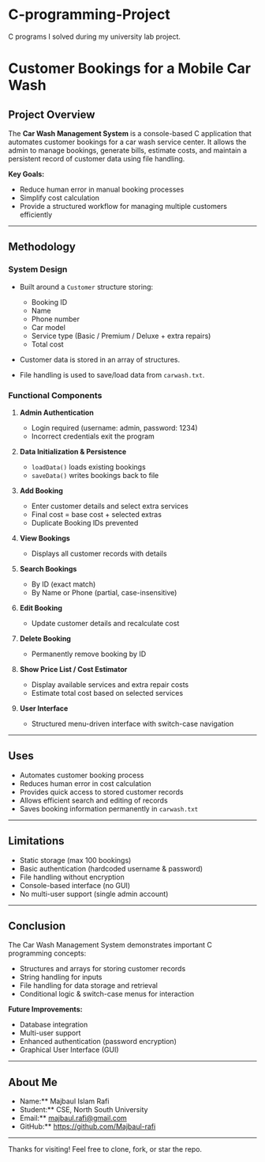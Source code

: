 # C-programming-Project

 C programs I solved during my university lab project.

# Customer Bookings for a Mobile Car Wash

## Project Overview
The **Car Wash Management System** is a console-based C application that automates customer bookings for a car wash service center. It allows the admin to manage bookings, generate bills, estimate costs, and maintain a persistent record of customer data using file handling.  

**Key Goals:**  
- Reduce human error in manual booking processes  
- Simplify cost calculation  
- Provide a structured workflow for managing multiple customers efficiently  
---

## Methodology

### System Design
- Built around a `Customer` structure storing:  
  - Booking ID  
  - Name  
  - Phone number  
  - Car model  
  - Service type (Basic / Premium / Deluxe + extra repairs)  
  - Total cost  

- Customer data is stored in an array of structures.  
- File handling is used to save/load data from `carwash.txt`.  

### Functional Components
1. **Admin Authentication**  
   - Login required (username: admin, password: 1234)  
   - Incorrect credentials exit the program  

2. **Data Initialization & Persistence**  
   - `loadData()` loads existing bookings  
   - `saveData()` writes bookings back to file  

3. **Add Booking**  
   - Enter customer details and select extra services  
   - Final cost = base cost + selected extras  
   - Duplicate Booking IDs prevented  

4. **View Bookings**  
   - Displays all customer records with details  

5. **Search Bookings**  
   - By ID (exact match)  
   - By Name or Phone (partial, case-insensitive)  

6. **Edit Booking**  
   - Update customer details and recalculate cost  

7. **Delete Booking**  
   - Permanently remove booking by ID  

8. **Show Price List / Cost Estimator**  
   - Display available services and extra repair costs  
   - Estimate total cost based on selected services  

9. **User Interface**  
   - Structured menu-driven interface with switch-case navigation  

---

## Uses
- Automates customer booking process  
- Reduces human error in cost calculation  
- Provides quick access to stored customer records  
- Allows efficient search and editing of records  
- Saves booking information permanently in `carwash.txt`  

---

## Limitations
- Static storage (max 100 bookings)  
- Basic authentication (hardcoded username & password)  
- File handling without encryption  
- Console-based interface (no GUI)  
- No multi-user support (single admin account)  

---

## Conclusion
The Car Wash Management System demonstrates important C programming concepts:  
- Structures and arrays for storing customer records  
- String handling for inputs  
- File handling for data storage and retrieval  
- Conditional logic & switch-case menus for interaction  

**Future Improvements:**  
- Database integration  
- Multi-user support  
- Enhanced authentication (password encryption)  
- Graphical User Interface (GUI)  

---



##  About Me

* Name:** Majbaul Islam Rafi  
* Student:** CSE, North South University  
* Email:** majbaul.rafi@gmail.com 
* GitHub:** https://github.com/Majbaul-rafi

---



Thanks for visiting! Feel free to clone, fork, or star the repo. 

